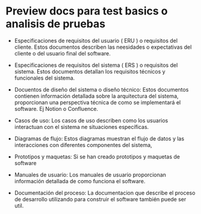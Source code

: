 # Preview docs para test basics o analisis de pruebas

* Especificaciones de requisitos del usuario ( ERU ) o requisitos del cliente.
Estos documentos describen las neesidades o expectativas del cliente o del usuario final del software.

* Especificaciones de requisitos del sistema ( ERS ) o requisitos del sistema.
Estos documentos detallan los requisitos técnicos y funcionales del sistema.

* Docuentos de diseño del sistema o diseño técnico:
Estos documentos contienen información detallada sobre la arquitectura del sistema, proporcionan una perspectiva técnica de como se implementará el software. Ej Notion o Confluence.

* Casos de uso:
Los casos de uso describen como los usuarios interactuan con el sistema ne situaciones específicas.

* Diagramas de flujo:
Estos diagramas muestran el flujo de datos y las interacciones con diferentes  componentes del sistema,

* Prototipos y maquetas:
Si se han creado prototipos y maquetas de software

* Manuales de usuario:
Los manuales de usuario proporcionan información detallada de como funciona el software.

* Documentación del proceso:
La documentacion que describe el proceso de desarrollo utilizando para construir el software también puede ser util.
